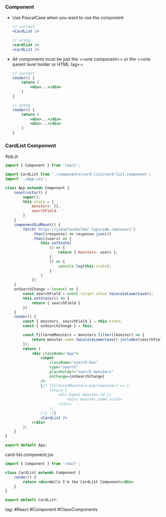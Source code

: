 ### Component
- Use PascalCase when you want to use the component
	```jsx
	// correct
	<CardList />
	
	// wrong
	<cardlist />
	<cardList />
	```
- All components must be just the ==one component== or the ==one parent level holder or HTML tag==
	```jsx
	// correct
	render() {
		return (
			<div>...</div>
		)
	}
	
	// wrong
	render() {
		return (
			<div>...</div>
			<div>...</div>
		)
	}
	```

### CardList Component
App.js
```jsx
import { Component } from 'react';

import CardList from './components/card-list/card-list.component';
import './App.css';

class App extends Component {
	constructor() {
		super();
		this.state = {
			monsters: [],
			searchField: ''
		}
	}
	componentDidMount() {
		fetch('https://jsonplaceholder.typicode.com/users')
			.then((response) => response.json())
			.then((users) => {
				this.setState(
					() => {
						return { monsters: users };
					},
					() => {
						console.log(this.state);
					}
				)
			})
	}
	onSearchChange = (event) => {
		const searchField = event.target.value.toLocaleLowerCase();
		this.setState(() => {
			return { searchField }
		})
	}
	render() {
		const { monsters, searchField } = this.state;
		const { onSearchChange } = this;

		const filteredMonsters = monsters.filter((monster) => {
			return monster.name.toLocaleLowerCase().includes(searchField);
		});
		return (
			<div className="App">
				<input
					className="search-box"
					type="search"
					placeholder="search monsters"
					onChange={onSearchChange}
				/>
				{/* {filteredMonsters.map((monster) => {
					return (
						<div key={ monster.id }>
							<h1>{ monster.name }</h1>
						</div>
					);
				})} */}
				<CardList />
			</div>
		);
	}
}

export default App;
```

card-list.component.jsx
```jsx
import { Component } from 'react';

class CardList extends Component {
	render() {
		return <div>Hello I'm the CardList Component</div>
	}
}

export default CardList;
```

tag: #React #Component #ClassComponents 